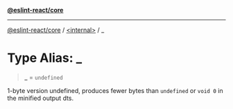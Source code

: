 [**@eslint-react/core**](../README.md)

***

[@eslint-react/core](../README.md) / [\<internal\>](README.md) / \_

# Type Alias: \_

> **\_** = `undefined`

1-byte version undefined, produces fewer bytes than `undefined` or `void 0` in the minified output dts.
